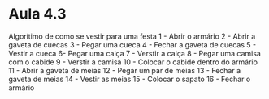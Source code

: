 # Aula 4.3

Algorítimo de como se vestir para uma festa
1 - Abrir o armário
2 - Abrir a gaveta de cuecas
3 - Pegar uma cueca
4 - Fechar a gaveta de cuecas
5 - Vestir a cueca
6- Pegar uma calça
7 - Verstir a calça
8 - Pegar uma camisa com o cabide
9 - Verstir a camisa
10 - Colocar o cabide dentro do armário
11 - Abrir a gaveta de meias
12 - Pegar um par de meias
13 - Fechar a gaveta de meias
14 - Vestir as meias
15 - Colocar o sapato
16 - Fechar o armário